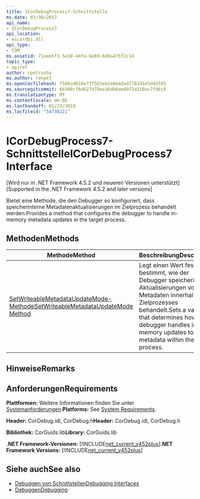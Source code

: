 ```yaml
---
title: ICorDebugProcess7-Schnittstelle
ms.date: 03/30/2017
api_name:
- ICorDebugProcess7
api_location:
- mscordbi.dll
api_type:
- COM
ms.assetid: 71aee5f3-5e10-44fa-be69-6d8a475f2c14
topic_type:
- apiref
author: rpetrusha
ms.author: ronpet
ms.openlocfilehash: f586cd610e77f5b3eb2e0e4dad778141e5d45595
ms.sourcegitcommit: 6b308cf6d627d78ee36dbbae8972a310ac7fd6c8
ms.translationtype: MT
ms.contentlocale: de-DE
ms.lasthandoff: 01/23/2019
ms.locfileid: "54738221"
---
```

# <a name="icordebugprocess7-interface"></a><span data-ttu-id="0b0ad-102">ICorDebugProcess7-Schnittstelle</span><span class="sxs-lookup"><span data-stu-id="0b0ad-102">ICorDebugProcess7 Interface</span></span>
<span data-ttu-id="0b0ad-103">[Wird nur in .NET Framework 4.5.2 und neueren Versionen unterstützt]</span><span class="sxs-lookup"><span data-stu-id="0b0ad-103">[Supported in the .NET Framework 4.5.2 and later versions]</span></span>  
  
 <span data-ttu-id="0b0ad-104">Bietet eine Methode, die den Debugger so konfiguriert, dass speicherinterne Metadatenaktualisierungen im Zielprozess behandelt werden.</span><span class="sxs-lookup"><span data-stu-id="0b0ad-104">Provides a method that configures the debugger to handle in-memory metadata updates in the target process.</span></span>  
  
## <a name="methods"></a><span data-ttu-id="0b0ad-105">Methoden</span><span class="sxs-lookup"><span data-stu-id="0b0ad-105">Methods</span></span>  
  
|<span data-ttu-id="0b0ad-106">Methode</span><span class="sxs-lookup"><span data-stu-id="0b0ad-106">Method</span></span>|<span data-ttu-id="0b0ad-107">Beschreibung</span><span class="sxs-lookup"><span data-stu-id="0b0ad-107">Description</span></span>|  
|------------|-----------------|  
|[<span data-ttu-id="0b0ad-108">SetWriteableMetadataUpdateMode-Methode</span><span class="sxs-lookup"><span data-stu-id="0b0ad-108">SetWriteableMetadataUpdateMode Method</span></span>](../../../../docs/framework/unmanaged-api/debugging/icordebugprocess7-setwriteablemetadataupdatemode-method.md)|<span data-ttu-id="0b0ad-109">Legt einen Wert fest, der bestimmt, wie der Debugger speicherinterne Aktualisierungen von Metadaten innerhalb des Zielprozesses behandelt.</span><span class="sxs-lookup"><span data-stu-id="0b0ad-109">Sets a value that determines how the debugger handles in-memory updates to metadata within the target process.</span></span>|  
  
## <a name="remarks"></a><span data-ttu-id="0b0ad-110">Hinweise</span><span class="sxs-lookup"><span data-stu-id="0b0ad-110">Remarks</span></span>  
  
## <a name="requirements"></a><span data-ttu-id="0b0ad-111">Anforderungen</span><span class="sxs-lookup"><span data-stu-id="0b0ad-111">Requirements</span></span>  
 <span data-ttu-id="0b0ad-112">**Plattformen:** Weitere Informationen finden Sie unter [Systemanforderungen](../../../../docs/framework/get-started/system-requirements.md).</span><span class="sxs-lookup"><span data-stu-id="0b0ad-112">**Platforms:** See [System Requirements](../../../../docs/framework/get-started/system-requirements.md).</span></span>  
  
 <span data-ttu-id="0b0ad-113">**Header:** CorDebug.idl, CorDebug.h</span><span class="sxs-lookup"><span data-stu-id="0b0ad-113">**Header:** CorDebug.idl, CorDebug.h</span></span>  
  
 <span data-ttu-id="0b0ad-114">**Bibliothek:** CorGuids.lib</span><span class="sxs-lookup"><span data-stu-id="0b0ad-114">**Library:** CorGuids.lib</span></span>  
  
 <span data-ttu-id="0b0ad-115">**.NET Framework-Versionen:** [!INCLUDE[net_current_v452plus](../../../../includes/net-current-v452plus-md.md)]</span><span class="sxs-lookup"><span data-stu-id="0b0ad-115">**.NET Framework Versions:** [!INCLUDE[net_current_v452plus](../../../../includes/net-current-v452plus-md.md)]</span></span>  
  
## <a name="see-also"></a><span data-ttu-id="0b0ad-116">Siehe auch</span><span class="sxs-lookup"><span data-stu-id="0b0ad-116">See also</span></span>
- [<span data-ttu-id="0b0ad-117">Debuggen von Schnittstellen</span><span class="sxs-lookup"><span data-stu-id="0b0ad-117">Debugging Interfaces</span></span>](../../../../docs/framework/unmanaged-api/debugging/debugging-interfaces.md)
- [<span data-ttu-id="0b0ad-118">Debuggen</span><span class="sxs-lookup"><span data-stu-id="0b0ad-118">Debugging</span></span>](../../../../docs/framework/unmanaged-api/debugging/index.md)
